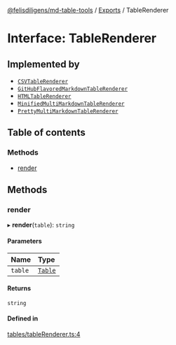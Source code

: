 [@felisdiligens/md-table-tools](../README.md) / [Exports](../modules.md) / TableRenderer

# Interface: TableRenderer

## Implemented by

- [`CSVTableRenderer`](../classes/CSVTableRenderer.md)
- [`GitHubFlavoredMarkdownTableRenderer`](../classes/GitHubFlavoredMarkdownTableRenderer.md)
- [`HTMLTableRenderer`](../classes/HTMLTableRenderer.md)
- [`MinifiedMultiMarkdownTableRenderer`](../classes/MinifiedMultiMarkdownTableRenderer.md)
- [`PrettyMultiMarkdownTableRenderer`](../classes/PrettyMultiMarkdownTableRenderer.md)

## Table of contents

### Methods

- [render](TableRenderer.md#render)

## Methods

### render

▸ **render**(`table`): `string`

#### Parameters

| Name | Type |
| :------ | :------ |
| `table` | [`Table`](../classes/Table.md) |

#### Returns

`string`

#### Defined in

[tables/tableRenderer.ts:4](https://github.com/FelisDiligens/md-table-tools/blob/1e1bcfc/src/tables/tableRenderer.ts#L4)
